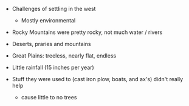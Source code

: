 - Challenges of settling in the west
	- Mostly environmental

- Rocky Mountains were pretty rocky, not much water / rivers
- Deserts, praries and mountains 
- Great Plains: treeless, nearly flat, endless
- Little rainfall (15 inches per year)
- Stuff they were used to (cast iron plow,  boats, and ax's) didn't really help
	- cause little to no trees